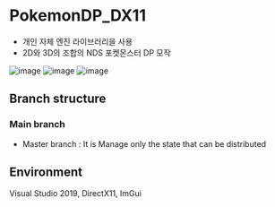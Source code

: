 # PokemonDP_DX11
* 개인 자체 엔진 라이브러리을 사용 
* 2D와 3D의 조합의 NDS 포켓몬스터 DP 모작 

![image](https://user-images.githubusercontent.com/48117119/158103284-65d314c8-842a-408d-a3e8-7cfe6c50ae14.png)
![image](https://user-images.githubusercontent.com/48117119/158103335-8dee4ef7-399f-41b8-956d-33c517f16dda.png)
![image](https://user-images.githubusercontent.com/48117119/158006068-bcb8e3ee-6cbf-4f95-b406-10866196adc7.png)

## Branch structure

### Main branch
* Master branch : It is Manage only the state that can be distributed

## Environment
Visual Studio 2019, DirectX11, ImGui
